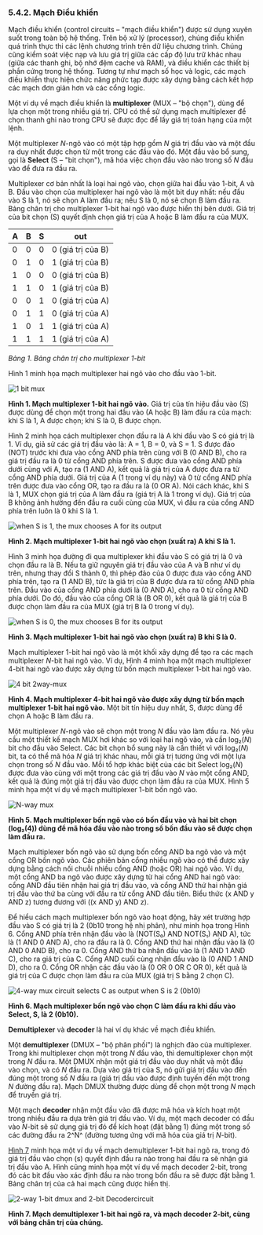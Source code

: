 ### 5.4.2. Mạch Điều khiển

Mạch điều khiển (control circuits – "mạch điều khiển") được sử dụng xuyên suốt trong toàn bộ hệ thống. Trên bộ xử lý (processor), chúng điều khiển quá trình thực thi các lệnh chương trình trên dữ liệu chương trình. Chúng cũng kiểm soát việc nạp và lưu giá trị giữa các cấp độ lưu trữ khác nhau (giữa các thanh ghi, bộ nhớ đệm cache và RAM), và điều khiển các thiết bị phần cứng trong hệ thống. Tương tự như mạch số học và logic, các mạch điều khiển thực hiện chức năng phức tạp được xây dựng bằng cách kết hợp các mạch đơn giản hơn và các cổng logic.

Một ví dụ về mạch điều khiển là **multiplexer** (MUX – "bộ chọn"), dùng để lựa chọn một trong nhiều giá trị. CPU có thể sử dụng mạch multiplexer để chọn thanh ghi nào trong CPU sẽ được đọc để lấy giá trị toán hạng của một lệnh.

Một multiplexer *N*-ngõ vào có một tập hợp gồm *N* giá trị đầu vào và một đầu ra duy nhất được chọn từ một trong các đầu vào đó. Một đầu vào bổ sung, gọi là **Select** (S – "bit chọn"), mã hóa việc chọn đầu vào nào trong số *N* đầu vào để đưa ra đầu ra.

Multiplexer cơ bản nhất là loại hai ngõ vào, chọn giữa hai đầu vào 1-bit, A và B. Đầu vào chọn của multiplexer hai ngõ vào là một bit duy nhất: nếu đầu vào S là 1, nó sẽ chọn A làm đầu ra; nếu S là 0, nó sẽ chọn B làm đầu ra. Bảng chân trị cho multiplexer 1-bit hai ngõ vào được hiển thị bên dưới. Giá trị của bit chọn (S) quyết định chọn giá trị của A hoặc B làm đầu ra của MUX.

| A | B | S | out             |
|---|---|---|-----------------|
| 0 | 0 | 0 | 0 (giá trị của B) |
| 0 | 1 | 0 | 1 (giá trị của B) |
| 1 | 0 | 0 | 0 (giá trị của B) |
| 1 | 1 | 0 | 1 (giá trị của B) |
| 0 | 0 | 1 | 0 (giá trị của A) |
| 0 | 1 | 1 | 0 (giá trị của A) |
| 1 | 0 | 1 | 1 (giá trị của A) |
| 1 | 1 | 1 | 1 (giá trị của A) |

*Bảng 1. Bảng chân trị cho multiplexer 1-bit*

Hình 1 minh họa mạch multiplexer hai ngõ vào cho đầu vào 1-bit.

![1 bit mux](_images/1bitmux.png)

**Hình 1. Mạch multiplexer 1-bit hai ngõ vào.** Giá trị của tín hiệu đầu vào (S) được dùng để chọn một trong hai đầu vào (A hoặc B) làm đầu ra của mạch: khi S là 1, A được chọn; khi S là 0, B được chọn.

Hình 2 minh họa cách multiplexer chọn đầu ra là A khi đầu vào S có giá trị là 1. Ví dụ, giả sử các giá trị đầu vào là: A = 1, B = 0, và S = 1. S được đảo (NOT) trước khi đưa vào cổng AND phía trên cùng với B (0 AND B), cho ra giá trị đầu ra là 0 từ cổng AND phía trên. S được đưa vào cổng AND phía dưới cùng với A, tạo ra (1 AND A), kết quả là giá trị của A được đưa ra từ cổng AND phía dưới. Giá trị của A (1 trong ví dụ này) và 0 từ cổng AND phía trên được đưa vào cổng OR, tạo ra đầu ra là (0 OR A). Nói cách khác, khi S là 1, MUX chọn giá trị của A làm đầu ra (giá trị A là 1 trong ví dụ). Giá trị của B không ảnh hưởng đến đầu ra cuối cùng của MUX, vì đầu ra của cổng AND phía trên luôn là 0 khi S là 1.

![when S is 1, the mux chooses A for its output](_images/muxA.png)

**Hình 2. Mạch multiplexer 1-bit hai ngõ vào chọn (xuất ra) A khi S là 1.**

Hình 3 minh họa đường đi qua multiplexer khi đầu vào S có giá trị là 0 và chọn đầu ra là B. Nếu ta giữ nguyên giá trị đầu vào của A và B như ví dụ trên, nhưng thay đổi S thành 0, thì phép đảo của 0 được đưa vào cổng AND phía trên, tạo ra (1 AND B), tức là giá trị của B được đưa ra từ cổng AND phía trên. Đầu vào của cổng AND phía dưới là (0 AND A), cho ra 0 từ cổng AND phía dưới. Do đó, đầu vào của cổng OR là (B OR 0), kết quả là giá trị của B được chọn làm đầu ra của MUX (giá trị B là 0 trong ví dụ).

![when S is 0, the mux chooses B for its output](_images/muxB.png)


**Hình 3. Mạch multiplexer 1-bit hai ngõ vào chọn (xuất ra) B khi S là 0.**

Mạch multiplexer 1-bit hai ngõ vào là một khối xây dựng để tạo ra các mạch multiplexer *N*-bit hai ngõ vào. Ví dụ, Hình 4 minh họa một mạch multiplexer 4-bit hai ngõ vào được xây dựng từ bốn mạch multiplexer 1-bit hai ngõ vào.

![4 bit 2way-mux](_images/4bitmux.png)

**Hình 4. Mạch multiplexer 4-bit hai ngõ vào được xây dựng từ bốn mạch multiplexer 1-bit hai ngõ vào.** Một bit tín hiệu duy nhất, S, được dùng để chọn A hoặc B làm đầu ra.

Một multiplexer *N*-ngõ vào sẽ chọn một trong *N* đầu vào làm đầu ra. Nó yêu cầu một thiết kế mạch MUX hơi khác so với loại hai ngõ vào, và cần log₂(*N*) bit cho đầu vào Select. Các bit chọn bổ sung này là cần thiết vì với log₂(*N*) bit, ta có thể mã hóa *N* giá trị khác nhau, mỗi giá trị tương ứng với một lựa chọn trong số *N* đầu vào. Mỗi tổ hợp khác biệt của các bit Select log₂(*N*) được đưa vào cùng với một trong các giá trị đầu vào *N* vào một cổng AND, kết quả là đúng một giá trị đầu vào được chọn làm đầu ra của MUX. Hình 5 minh họa một ví dụ về mạch multiplexer 1-bit bốn ngõ vào.

![N-way mux](_images/nwaymux.png)

**Hình 5. Mạch multiplexer bốn ngõ vào có bốn đầu vào và hai bit chọn (log₂(4)) dùng để mã hóa đầu vào nào trong số bốn đầu vào sẽ được chọn làm đầu ra.**

Mạch multiplexer bốn ngõ vào sử dụng bốn cổng AND ba ngõ vào và một cổng OR bốn ngõ vào. Các phiên bản cổng nhiều ngõ vào có thể được xây dựng bằng cách nối chuỗi nhiều cổng AND (hoặc OR) hai ngõ vào. Ví dụ, một cổng AND ba ngõ vào được xây dựng từ hai cổng AND hai ngõ vào: cổng AND đầu tiên nhận hai giá trị đầu vào, và cổng AND thứ hai nhận giá trị đầu vào thứ ba cùng với đầu ra từ cổng AND đầu tiên. Biểu thức (x AND y AND z) tương đương với ((x AND y) AND z).

Để hiểu cách mạch multiplexer bốn ngõ vào hoạt động, hãy xét trường hợp đầu vào S có giá trị là 2 (0b10 trong hệ nhị phân), như minh họa trong Hình 6. Cổng AND phía trên nhận đầu vào là (NOT(S₀) AND NOT(S₁) AND A), tức là (1 AND 0 AND A), cho ra đầu ra là 0. Cổng AND thứ hai nhận đầu vào là (0 AND 0 AND B), cho ra 0. Cổng AND thứ ba nhận đầu vào là (1 AND 1 AND C), cho ra giá trị của C. Cổng AND cuối cùng nhận đầu vào là (0 AND 1 AND D), cho ra 0. Cổng OR nhận các đầu vào là (0 OR 0 OR C OR 0), kết quả là giá trị của C được chọn làm đầu ra của MUX (giá trị S bằng 2 chọn C).

![4-way mux circuit selects C as output when S is 2 (0b10)](_images/4waychooseC.png)

**Hình 6. Mạch multiplexer bốn ngõ vào chọn C làm đầu ra khi đầu vào Select, S, là 2 (0b10).**

**Demultiplexer** và **decoder** là hai ví dụ khác về mạch điều khiển.

Một **demultiplexer** (DMUX – "bộ phân phối") là nghịch đảo của multiplexer. Trong khi multiplexer chọn một trong *N* đầu vào, thì demultiplexer chọn một trong *N* đầu ra. Một DMUX nhận một giá trị đầu vào duy nhất và một đầu vào chọn, và có *N* đầu ra. Dựa vào giá trị của S, nó gửi giá trị đầu vào đến đúng một trong số *N* đầu ra (giá trị đầu vào được định tuyến đến một trong *N* đường đầu ra). Mạch DMUX thường được dùng để chọn một trong *N* mạch để truyền giá trị.

Một mạch **decoder** nhận một đầu vào đã được mã hóa và kích hoạt một trong nhiều đầu ra dựa trên giá trị đầu vào. Ví dụ, một mạch decoder có đầu vào *N*-bit sẽ sử dụng giá trị đó để kích hoạt (đặt bằng 1) đúng một trong số các đường đầu ra 2^N^ (đường tương ứng với mã hóa của giá trị *N*-bit).

[Hình 7](#dmux) minh họa một ví dụ về mạch demultiplexer 1-bit hai ngõ ra, trong đó giá trị đầu vào chọn (s) quyết định đầu ra nào trong hai đầu ra sẽ nhận giá trị đầu vào A. Hình cũng minh họa một ví dụ về mạch decoder 2-bit, trong đó các bit đầu vào xác định đầu ra nào trong bốn đầu ra sẽ được đặt bằng 1. Bảng chân trị của cả hai mạch cũng được hiển thị.

![2-way 1-bit dmux and 2-bit Decodercircuit](_images/dmuxdecoder.png)

**Hình 7. Mạch demultiplexer 1-bit hai ngõ ra, và mạch decoder 2-bit, cùng với bảng chân trị của chúng.**

